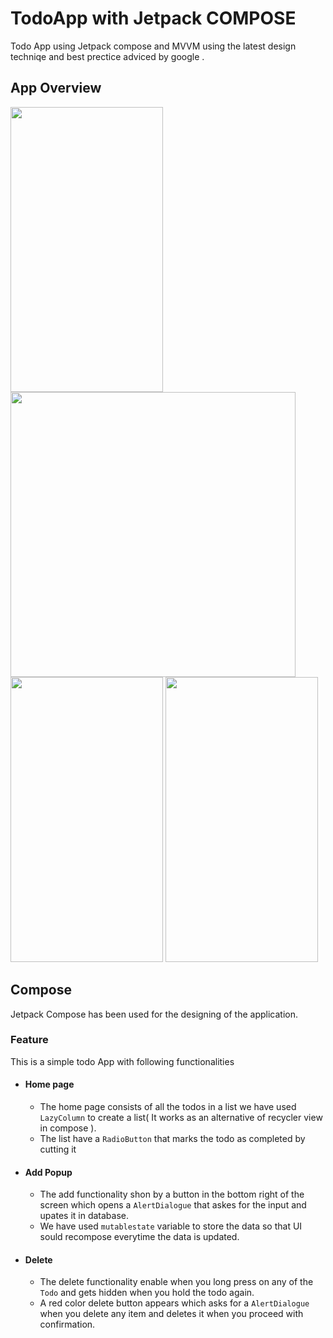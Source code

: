 # TodoApp with Jetpack COMPOSE
Todo App using Jetpack compose and MVVM using the latest design techniqe and best prectice adviced by google .

## App Overview 
<img src = "https://github.com/Suryanshu-rana/TodoApp/assets/61387349/ca4a9aba-7e5c-4069-8449-a2928df6eaa8" width ="244" height ="456">
<img src= "https://github.com/Suryanshu-rana/TodoApp/assets/61387349/d493ba11-7e78-4780-9e21-0d3ce2df871f" widht = "244" height ="456">
<img src = "https://github.com/Suryanshu-rana/TodoApp/assets/61387349/21926adb-8bd0-4a92-a3eb-0137900968a1" width = "244" height ="456">
<img src = "https://github.com/Suryanshu-rana/TodoApp/assets/61387349/5da62335-bc7e-4093-99b5-4a11aa5d8136" width = "244" height ="456">

## Compose
Jetpack Compose has been used for the designing of the application.
### Feature
This is a simple todo App with following functionalities
* #### Home page
  * The home page consists of all the todos in a list we have used `LazyColumn` to create a list( It works as an alternative of recycler view in compose ).
  * The list have a `RadioButton` that marks the todo as completed by cutting it
* #### Add Popup
  * The add functionality shon by a button in the bottom right of the screen which opens a `AlertDialogue` that askes for the input and upates it in database.
  * We have used `mutablestate` variable to store the data so that UI sould recompose everytime the data is updated.
* #### Delete
  * The delete functionality enable when you long press on any of the `Todo` and gets hidden when you hold the todo again.
  * A red color delete button appears which asks for a `AlertDialogue` when you delete any item and deletes it when you proceed with confirmation.
